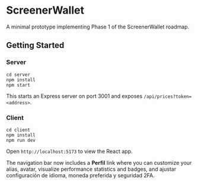 # ScreenerWallet

A minimal prototype implementing Phase 1 of the ScreenerWallet roadmap.

## Getting Started

### Server

```
cd server
npm install
npm start
```

This starts an Express server on port 3001 and exposes `/api/prices?token=<address>`.

### Client

```
cd client
npm install
npm run dev
```

Open `http://localhost:5173` to view the React app.

The navigation bar now includes a **Perfil** link where you can customize your alias, avatar,
visualize performance statistics and badges, and ajustar configuración de idioma,
moneda preferida y seguridad 2FA.
